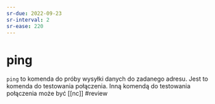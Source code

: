 ```yaml
---
sr-due: 2022-09-23
sr-interval: 2
sr-ease: 220
---
```


# ping
`ping` to komenda do próby wysyłki danych do zadanego adresu. Jest to komenda do testowania połączenia. Inną komendą do testowania połączenia może być [[nc]]
#review